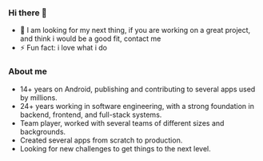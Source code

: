 ### Hi there 👋

- 🔭 I am looking for my next thing, if you are working on a great project, and think i would be a good fit, contact me
- ⚡ Fun fact: i love what i do

### About me
- 14+ years on Android, publishing and contributing to several apps used by millions. 
- 24+ years working in  software engineering, with a strong foundation in backend, frontend, and full-stack systems.
- Team player, worked with several teams of different sizes and backgrounds.
- Created several apps from scratch to production.
- Looking for new challenges to get things to the next level. 

